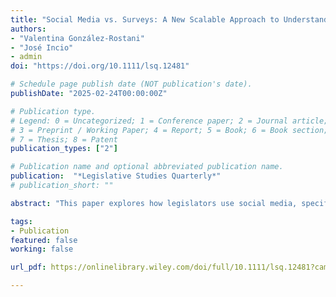 ```yaml
---
title: "Social Media vs. Surveys: A New Scalable Approach to Understanding Legislators' Discourse"
authors:
- "Valentina González-Rostani"
- "José Incio"
- admin
doi: "https://doi.org/10.1111/lsq.12481"

# Schedule page publish date (NOT publication's date).
publishDate: "2025-02-24T00:00:00Z"

# Publication type.
# Legend: 0 = Uncategorized; 1 = Conference paper; 2 = Journal article;
# 3 = Preprint / Working Paper; 4 = Report; 5 = Book; 6 = Book section;
# 7 = Thesis; 8 = Patent
publication_types: ["2"]

# Publication name and optional abbreviated publication name.
publication:  "*Legislative Studies Quarterly*"
# publication_short: ""

abstract: "This paper explores how legislators use social media, specifically investigating whether their posts reflect the concerns expressed by their legislative party peers in an anonymous survey. Utilizing data from Twitter, we compare legislators' social media posts with their responses in a survey of legislators in Latin America. We propose a novel, and scalable method for analyzing political communications, employing OpenAI for topic identification in statements and BERTopic analysis to identify clusters of political communication. This approach enables a thorough and detailed examination of these topics over time and across political parties. Applying our method to statements made by members of the Chilean Congress, we observe a general alignment between the preferences stated in surveys by elites and the prominence of these issues on Twitter. This result validates Twitter as a tool for predicting politicians' preferences. Our methodological approach offers a scalable tool for analyzing political rhetoric over time."

tags:
- Publication
featured: false
working: false

url_pdf: https://onlinelibrary.wiley.com/doi/full/10.1111/lsq.12481?campaign=wolearlyview

---
```

